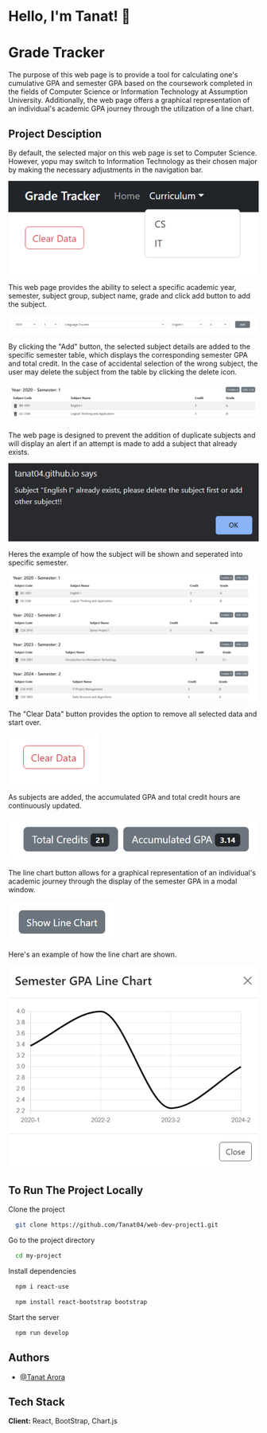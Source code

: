 # Hello, I'm Tanat! 👋

# Grade Tracker

The purpose of this web page is to provide a tool for calculating one's cumulative GPA and semester GPA based on the coursework completed in the fields of Computer Science or Information Technology at Assumption University. Additionally, the web page offers a graphical representation of an individual's academic GPA journey through the utilization of a line chart.

## Project Desciption

By default, the selected major on this web page is set to Computer Science. However, yopu may switch to Information Technology as their chosen major by making the necessary adjustments in the navigation bar.

![App Screenshot](https://github.com/Tanat04/Tanat04.github.io/blob/main/screenshots/chooseMajor.png?raw=true)

This web page provides the ability to select a specific academic year, semester, subject group, subject name, grade and click add button to add the subject.

![App Screenshot](https://github.com/Tanat04/Tanat04.github.io/blob/main/screenshots/selectSubjects.png?raw=true)

By clicking the "Add" button, the selected subject details are added to the specific semester table, which displays the corresponding semester GPA and total credit. In the case of accidental selection of the wrong subject, the user may delete the subject from the table by clicking the delete icon.

![App Screenshot](https://github.com/Tanat04/Tanat04.github.io/blob/main/screenshots/displaySubject.png?raw=true)

The web page is designed to prevent the addition of duplicate subjects and will display an alert if an attempt is made to add a subject that already exists.

![App Screenshot](https://github.com/Tanat04/Tanat04.github.io/blob/main/screenshots/duplicatedSubject.png?raw=true)

Heres the example of how the subject will be shown and seperated into specific semester.

![App Screenshot](https://github.com/Tanat04/Tanat04.github.io/blob/main/screenshots/displaySubject2.png?raw=true)

The "Clear Data" button provides the option to remove all selected data and start over.

![App Screenshot](https://github.com/Tanat04/Tanat04.github.io/blob/main/screenshots/clearData.png?raw=true)

As subjects are added, the accumulated GPA and total credit hours are continuously updated.

![App Screenshot](https://github.com/Tanat04/Tanat04.github.io/blob/main/screenshots/cumGpaAndCredit.png?raw=true)

The line chart button allows for a graphical representation of an individual's academic journey through the display of the semester GPA in a modal window.

![App Screenshot](https://github.com/Tanat04/Tanat04.github.io/blob/main/screenshots/lineChartButton.png?raw=true)

Here's an example of how the line chart are shown.

![App Screenshot](https://github.com/Tanat04/Tanat04.github.io/blob/main/screenshots/lineChart.png?raw=true)

## To Run The Project Locally

Clone the project

```bash
  git clone https://github.com/Tanat04/web-dev-project1.git
```

Go to the project directory

```bash
  cd my-project
```

Install dependencies

```bash
  npm i react-use
```

```bash
  npm install react-bootstrap bootstrap
```

Start the server

```bash
  npm run develop
```

## Authors

- [@Tanat Arora](https://github.com/Tanat04)

## Tech Stack

**Client:** React, BootStrap, Chart.js
